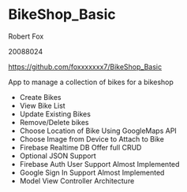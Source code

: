 # BikeShop_Basic
Robert Fox

20088024

https://github.com/foxxxxxxx7/BikeShop_Basic

 App to manage a collection of bikes for a bikeshop

* Create Bikes
* View Bike List
* Update  Existing Bikes
* Remove/Delete bikes
* Choose Location of Bike Using GoogleMaps API
* Choose Image from Device to Attach to Bike
* Firebase Realtime DB Offer full CRUD
* Optional JSON Support
* Firebase Auth User Support Almost Implemented
* Google Sign In Support Almost Implemented
* Model View Controller Architecture
